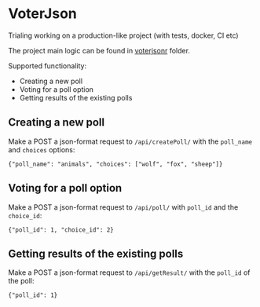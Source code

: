 # VoterJson
Trialing working on a production-like project (with tests, docker, CI etc) 


The project main logic can be found in [voterjsonr](https://github.com/manjash/VoterJson/tree/main/voterjsonr) folder.

Supported functionality:

- Creating a new poll
- Voting for a poll option
- Getting results of the existing polls

## Creating a new poll
Make a POST a json-format request to `/api/createPoll/` with the `poll_name` and `choices` options:

```
{"poll_name": "animals", "choices": ["wolf", "fox", "sheep"]}
```

## Voting for a poll option

Make a POST a json-format request to `/api/poll/` with `poll_id` and the `choice_id`:

```
{"poll_id": 1, "choice_id": 2}
```

## Getting results of the existing polls

Make a POST a json-format request to `/api/getResult/` with the `poll_id` of the poll:

```
{"poll_id": 1}
```
